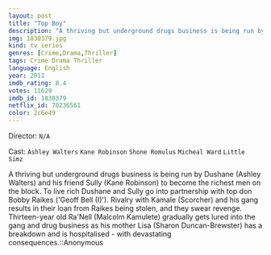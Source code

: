 ```yaml
---
layout: post
title: "Top Boy"
description: "A thriving but underground drugs business is being run by Dushane (Ashley Walters) and his friend Sully (Kane Robinson) to become the richest men on the block. To live rich Dushane and Sully go into partnership with top don Bobby Raikes ('Geoff Bell (I)'). Rivalry with Kamale (Scorcher) and his gang results in their loan from Raikes being stolen, and they swear revenge. Thirteen-year old Ra'Nell (Malcolm Kamulete) gradually gets lured into the gang and drug business as his mother Lisa (Sharon Duncan-Brewster) has a breakdown and is hospitalised - with devastating consequences..."
img: 1830379.jpg
kind: tv series
genres: [Crime,Drama,Thriller]
tags: Crime Drama Thriller 
language: English
year: 2011
imdb_rating: 8.4
votes: 11629
imdb_id: 1830379
netflix_id: 70236561
color: 2c6e49
---
```

Director: `N/A`  

Cast: `Ashley Walters` `Kane Robinson` `Shone Romulus` `Micheal Ward` `Little Simz` 

A thriving but underground drugs business is being run by Dushane (Ashley Walters) and his friend Sully (Kane Robinson) to become the richest men on the block. To live rich Dushane and Sully go into partnership with top don Bobby Raikes ('Geoff Bell (I)'). Rivalry with Kamale (Scorcher) and his gang results in their loan from Raikes being stolen, and they swear revenge. Thirteen-year old Ra'Nell (Malcolm Kamulete) gradually gets lured into the gang and drug business as his mother Lisa (Sharon Duncan-Brewster) has a breakdown and is hospitalised - with devastating consequences.::Anonymous